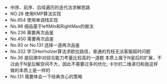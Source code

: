 * 中序、前序、后续遍历的迭代法求解思路
* NO.28 使用KMP算法实现
* No.654 使用单调栈实现
* No.98 细品基于leftMin和RightMax的做法
* No.236 需要再次品鉴
* No.450 需要再次品鉴
* No.93 or No.131 选择一道再次品鉴
* No.332 学习Heirholzer算法求欧拉路径，普通的剪枝无法客服超时问题
* No.36 是回溯中对综合能力考量比较高的一道题 本质上属于N皇后的扩展，不过由于N皇后解空间不大，因此不需要过多的优化; 卡尔的二维递归和我这样做的本质上是一样的
* No.131 需要体会一下经典贪心的策略